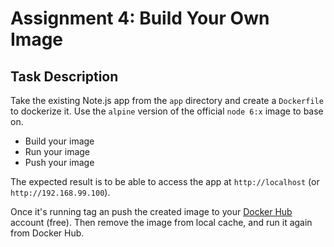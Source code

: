 # Assignment 4: Build Your Own Image

## Task Description

Take the existing Note.js app from the `app` directory and create a `Dockerfile` to dockerize it. Use the `alpine` version of the official `node 6:x` image to base on.
* Build your image
* Run your image
* Push your image

The expected result is to be able to access the app at `http://localhost` (or `http://192.168.99.100`).

Once it's running tag an push the created image to your [Docker Hub](https://dockerhub.com) account (free). Then remove the image from local cache, and run it again from Docker Hub.